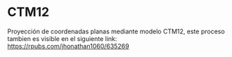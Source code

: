 # CTM12
Proyección de coordenadas planas  mediante modelo CTM12, este proceso tambien es visible en el siguiente link: https://rpubs.com/jhonathan1060/635269
